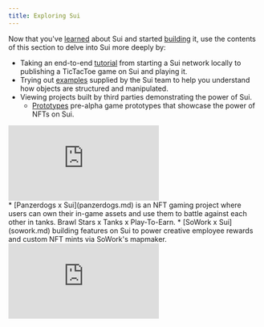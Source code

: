 ```yaml
---
title: Exploring Sui
---
```


Now that you've [learned](../learn/index.md) about Sui and started [building](../build/index.md) it, use the contents of this section to delve into Sui more deeply by:

* Taking an end-to-end [tutorial](../explore/tutorials.md) from starting a Sui network locally to publishing a TicTacToe game on Sui and playing it.
* Trying out [examples](../explore/examples.md) supplied by the Sui team to help you understand how objects are structured and manipulated.
* Viewing projects built by third parties demonstrating the power of Sui.
  * [Prototypes](prototypes.md) pre-alpha game prototypes that showcase the power of NFTs on Sui.
<section class="sui-dev-video">
   <iframe id="ytplayer" type="text/html" src="https://www.youtube.com/embed/sAMT5x8W3B8?autoplay=0"  frameborder="0"></iframe>
</section>
  * [Panzerdogs x Sui](panzerdogs.md) is an NFT gaming project where users can own their in-game assets and use them to battle against each other in tanks. Brawl Stars x Tanks x Play-To-Earn.
  * [SoWork x Sui](sowork.md) building features on Sui to power creative employee rewards and custom NFT mints via SoWork's mapmaker.
<section class="sui-dev-video">
   <iframe id="ytplayer" type="text/html" src="https://www.youtube.com/embed/lwPMhpiyfmE?autoplay=0"  frameborder="0"></iframe>
</section>

